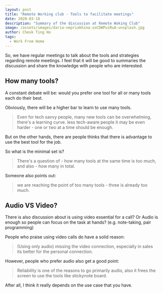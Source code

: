 ```yaml
---
layout: post
title: "Remote Working club - Tools to facilitate meetings"
date: 2020-03-18
description: "Summary of the discussion at Remote Woking Club"
image: /assets/images/daria-nepriakhina-zoCDWPuiRuA-unsplash.jpg
author: Cheuk Ting Ho
tags:
  - Work From Home
---
```


 So, we have regular meetings to talk about the tools and strategies regarding remote meetings. I feel that it will be good to summaries the discussion and share the knowledge with people who are interested.

## How many tools?

A constant debate will be: would you prefer one tool for all or many tools each do their best.

Obviously, there will be a higher bar to learn to use many tools.

 > Even for tech savvy people, many new tools can be overwhelming, there's a learning curve. less tech-aware people it may be even harder - one or two at a time should be enough.

 But on the other hands, there are people thinks that there is advantage to use the best tool for the job.

 So what is the minimal set is?

> There's a question of - how many tools at the same time is too much, and also - how many in total.

Someone also points out:

> we are reaching the point of too many tools - three is already too much.

## Audio VS Video?

There is also discussion about is using video essential for a call? Or Audio is enough so people can focus on the task at hands? (e.g. note-taking, pair programming)

People who praise using video calls do have a solid reason:

> (Using only audio) missing the video connection, especially in sales its better for the personal connection.

However, people who prefer audio also get a good point:

> Reliability is one of the reasons to go primarily audio, also it frees the screen to use the tools like stickynote board.

After all, I think it really depends on the use case that you have.
